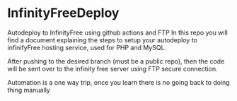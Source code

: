 # InfinityFreeDeploy
Autodeploy to InfinityFree using github actions and FTP
In this repo you will find a document explaining the steps to setup your autodeploy to infinifyFree hosting service, used for PHP and MySQL.

After pushing to the desired branch (must be a public repo), then the code will be sent over to the infinity free server using FTP secure connection.



Automation is a one way trip, once you learn there is no going back to doing thing manually
